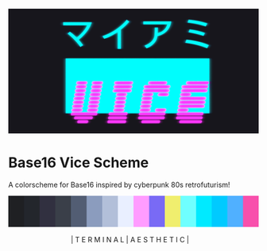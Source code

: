 ![Vice](./vice.png)

# Base16 Vice Scheme

A colorscheme for Base16 inspired by cyberpunk 80s retrofuturism!

![vice colors](./vice-colors.png)

<div style="margin-left: 25%;">| T E R M I N A L | A E S T H E T I C |</div>

